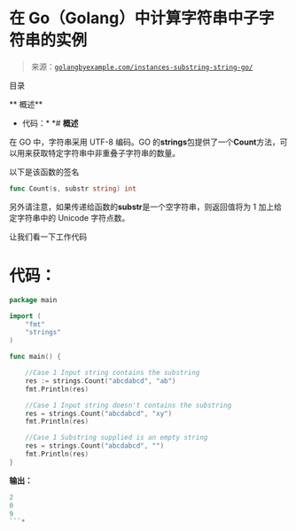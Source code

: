 <!--yml

分类：未分类

日期：2024-10-13 06:12:48

-->

# 在 Go（Golang）中计算字符串中子字符串的实例

> 来源：[`golangbyexample.com/instances-substring-string-go/`](https://golangbyexample.com/instances-substring-string-go/)

目录

**   概述**

+   代码：*  *# **概述**

在 GO 中，字符串采用 UTF-8 编码。GO 的**strings**包提供了一个**Count**方法，可以用来获取特定字符串中非重叠子字符串的数量。

以下是该函数的签名

```go
func Count(s, substr string) int
```

另外请注意，如果传递给函数的**substr**是一个空字符串，则返回值将为 1 加上给定字符串中的 Unicode 字符点数。

让我们看一下工作代码

# **代码：**

```go
package main

import (
    "fmt"
    "strings"
)

func main() {

    //Case 1 Input string contains the substring
    res := strings.Count("abcdabcd", "ab")
    fmt.Println(res)

    //Case 1 Input string doesn't contains the substring
    res = strings.Count("abcdabcd", "xy")
    fmt.Println(res)

    //Case 1 Substring supplied is an empty string
    res = strings.Count("abcdabcd", "")
    fmt.Println(res)
}
```

**输出：**

```go
2
0
9
```*
